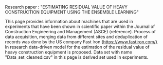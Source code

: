 
Research paper : "ESTIMATING RESIDUAL VALUE OF HEAVY CONSTRUCTION EQUIPMENT  USING THE ENSEMBLE LEARNING"

This page provides information about machines that are used in experiments that have been shown in scientific paper within the Journal of Construction Engineering and Management (ASCE) (reference).
 Process of data acquisition, merging data from different sites and deduplication of records  was done by the US company Fast Iron (https://www.fastiron.com/). In research data-driven model for the estimation of the residual value of heavy construction equipment is proposed. Data set with name "Data_set_cleaned.csv" in this page is derived set used in experiments.
